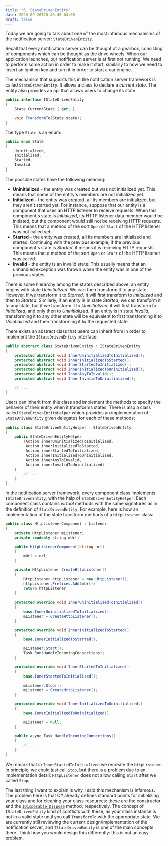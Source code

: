 ```yaml
---
title: "6. StateDrivenEntity"
date: 2020-09-26T18:48:45-04:00
draft: false
---
```


Today we are going to talk about one of the most infamous mechanisms of the notification server: `StateDrivenEntity`.

Recall that every notification server can be thought of a gearbox, consisting of components which can be thought as the drive wheels. When our application launches, our notification server is at first not running. We need to perform some action in order to make it start, similarly to how we need to insert an ignition key and turn it in order to start a car engine.

The mechanism that supports this in the notification server framework is called `StateDrivenEntity`. It allows a class to declare a *current state*. The entity also provides an api that allows users to change its state:

```csharp
public interface IStateDrivenEntity
{
    State CurrentState { get; }

    void TransformTo(State state);
}
```

The type `State` is an enum:

```csharp
public enum State
{
    Uninitialized,
    Initialized,
    Started,
    Invalid
}
```

The possible states have the following meaning:
* **Uninitialized** - the entity was created but was not initialized yet. This means that some of the entity's members are not initialized yet.
* **Initialized** - the entity was created, all its members are initialized, but they aren't started yet. For instance, suppose that our entity is a component that uses an HTTP listener to receive requests. When this component's state is *Initialized*, its HTTP listener data member would be initiated, but the component would still not be receiving HTTP requests. This means that a method of the sort `Open` or `Start` of the HTTP listener was not called yet.
* **Started** - the entity was created, all its members are initialized and started. Continuing with the previous example, if the previous component's state is *Started*, it means it is receiving HTTP requests. This means that a method of the sort `Open` or `Start` of the HTTP listener was called.
* **Invalid** - the entity is an invalid state. This usually means that an unhandled exception was thrown when the entity was in one of the previous states.

There is some hierarchy among the states described above: an entity begins with state *Uninitialized*. We can then transform it to any state. However, if we transform it to *Started*, it will first transform to *Initialized* and then to *Started*. Similarly, if an entity is in state *Started*, we can transform it to any state, but if we transform it to *Uninitialized*, it will first transform to *Initialized*, and only then to *Uninitialized*. If an entity is in state *Invalid*, transforming it to any other state will be equivalent to first transforming it to *Unintialized* and then transforming it to the requested state.

There exists an abstract class that users can inherit from in order to implement the `IStateDrivenEntity` interface:
```csharp
public abstract class StateDrivenEntity : IStateDrivenEntity
{
    protected abstract void InnerUninitializedToInitialized();
    protected abstract void InnerInitializedToStarted();
    protected abstract void InnerStartedToInitialized();
    protected abstract void InnerInitializedToUninitialized();
    protected abstract void InnerAnyToInvalid();
    protected abstract void InnerInvalidToUninitialized();

    // ...
}
```

Users can inherit from this class and implement the methods to specify the behavior of their entity when it transforms states. There is also a class called `StateDrivenEntityHelper` which provides an implementation of `StateDrivenEntity` given delegates for each of these methods:

```csharp
public class StateDrivenEntityHelper : StateDrivenEntity
{
    public StateDrivenEntityHelper
        (Action innerUninitializedToInitialized,
         Action innerInitializedToStarted,
         Action innerStartedToInitialized,
         Action innerInitializedToUninitialized,
         Action innerAnyToInvalid,
         Action innerInvalidToUninitialized)
    {
        // ...        
    }
}
```

In the notification server framework, every component class implements `IStateDrivenEntity`, with the help of `StateDrivenEntityHelper`. Each component class contains *virtual* methods with the same signatures as in the definition of `StateDrivenEntity`. For example, here is how an implementation of the state transform methods of a `HttpListener` class:

```csharp
public class HttpListenerComponent : Listener
{
    private HttpListener mListener;
    private readonly string mUrl;

    public HttpListenerComponent(string url)
    {
        mUrl = url;
    }

    private HttpListener CreateHttpListener()
    {
        HttpListener httpListener = new HttpListener();
        httpListener.Prefixes.Add(mUrl);
        return httpListener;
    }

    protected override void InnerUninitializedToInitialized()
    {
        base.InnerUninitializedToInitialized();
        mListener = CreateHttpListener();
    }

    protected override void InnerInitializedToStarted()
    {
        base.InnerInitializedToStarted();

        mListener.Start();
        Task.Run(HandleIncomingConnections);
    }

    protected override void InnerStartedToInitialized()
    {
        base.InnerStartedToInitialized();

        mListener.Stop();
        mListener = CreateHttpListener();
    }

    protected override void InnerInitializedToUninitialized()
    {
        base.InnerInitializedToUninitialized();

        mListener = null;
    }

    public async Task HandleIncomingConnections()
    {
        // ...
    }
}
```

We remark that in `InnerStartedToInitialized` we recreate the `HttpListener`. In principle, we could just call `Stop`, but there is a problem due to an implementation detail: `HttpListener` does not allow calling `Start` after we called `Stop`.

The last thing I want to explain is why I said this mechanism is infamous. The problem here is that C# already defines standard points for initializing your class and for cleaning your class resources: these are the constructor and the [`IDisposable.Dispose`](https://docs.microsoft.com/en-us/dotnet/api/system.idisposable.dispose?view=netcore-3.1) method, respectively. The concept of `IStateDrivenEntity` kind of conflicts with these, as your class instance is not in a valid state until you call `TransformTo` with the appropriate state. We are currently still reviewing the current design/implementation of the notification server, and `IStateDrivenEntity` is one of the main concepts there. Think how you would design this differently: this is not an easy problem.